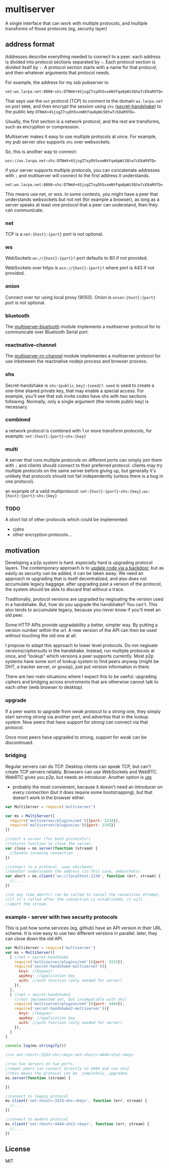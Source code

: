 # multiserver

A single interface that can work with multiple protocols,
and multiple transforms of those protocols (eg, security layer)

## address format

Addresses describe everything needed to connect to a peer.
each address is divided into protocol sections separated by `~`.
Each protocol section is divided itself by `:`. A protocol section
starts with a name for that protocol, and then whatever arguments
that protocol needs.

For example, the address for my ssb pubserver is:
```
net:wx.larpa.net:8008~shs:DTNmX+4SjsgZ7xyDh5xxmNtFqa6pWi5Qtw7cE8aR9TQ=
```
That says use the `net` protocol (TCP) to connect to the domain `wx.larpa.net`
on port `8008`, and then encrypt the session using `shs` ([secret-handshake](https://github.com/auditdrivencrypto/secret-handshake))
to the public key `DTNmX+4SjsgZ7xyDh5xxmNtFqa6pWi5Qtw7cE8aR9TQ=`.

Usually, the first section is a network protocol, and the rest are transforms,
such as encryption or compression.

Multiserver makes it easy to use multiple protocols at once. For example,
my pub server _also_ supports `shs` over websockets.

So, this is another way to connect:

```
wss://wx.larpa.net~shs:DTNmX+4SjsgZ7xyDh5xxmNtFqa6pWi5Qtw7cE8aR9TQ=
```

if your server supports multiple protocols, you can concatenate addresses with `;`
and multiserver will connect to the first address it understands.

```
net:wx.larpa.net:8008~shs:DTNmX+4SjsgZ7xyDh5xxmNtFqa6pWi5Qtw7cE8aR9TQ=;wss://wx.larpa.net~shs:DTNmX+4SjsgZ7xyDh5xxmNtFqa6pWi5Qtw7cE8aR9TQ=
```
This means use net, or wss. In some contexts, you might have a peer that understands
websockets but not net (for example a browser), as long as a server speaks at least
one protocol that a peer can understand, then they can communicate.

### net

TCP is a `net:{host}:{port}` port is not optional.

### ws

WebSockets `ws://{host}:{port}?` port defaults to 80 if not provided.

WebSockets over https is `wss://{host}:{port}?` where port is
443 if not provided.

### onion

Connect over tor using local proxy (9050). Onion is `onion:{host}:{port}` port is not optional.

### bluetooth

The [multiserver-bluetooth](https://github.com/Happy0/multiserver-bluetooth) module implements a multiserver protocol for to communicate over Bluetooth Serial port.

### reactnative-channel

The [multiserver-rn-channel](http://npm.im/multiserver-rn-channel) module implementes
a multiserver protocol for use inbetween the reactnative nodejs process and browser process.

### shs

Secret-handshake is `shs:{public_key}:{seed}?`. `seed` is used to create
a one-time shared private key, that may enable a special access.
For example, you'll see that ssb invite codes have shs with two sections
following. Normally, only a single argument (the remote public key) is necessary.

### combined

a network protocol is combined with 1 or more transform protocols,
for example: `net:{host}:{port}~shs:{key}`

### multi

A server that runs multiple protocols on different ports can simply join them
with `;` and clients should connect to their preferred protocol.
clients may try multiple protocols on the same server before giving up,
but generally it's unlikely that protocols should not fail independently
(unless there is a bug in one protocol).

an example of a valid multiprotocol:
`net:{host}:{port}~shs:{key};ws:{host}:{port}~shs:{key}`



### TODO

A short list of other protocols which could be implemented:

* cjdns
* other encryption protocols...

## motivation

Developing a p2p system is hard. especially hard is upgrading protocol layers.
The contemporary approach is to [update code via a backdoor](https://whispersystems.org/blog/the-ecosystem-is-moving/),
but as easily as security can be added, it can be taken away. We need an approach
to upgrading that is itself decentralized, and also does not accumulate legacy baggage.
after upgrading past a version of the protocol, the system should be able to discard that
without a trace.

Traditionally, protocol versions are upgraded by negioating the version used in a handshake.
But, how do you upgrade the handshake? You can't. This also tends to accumulate legacy, because
you never know if you'll meet an old peer.

Some HTTP APIs provide upgradability a better, simpler way.
By putting a version number within the url. A new version of
the API can then be used without touching the old one at all.

I propose to adapt this approach to lower level protocols.
Do not negioate versions/ciphersuits in the handshake.
Instead, run multiple protocols at once, and "lookup" which
versions a peer supports currently. Most p2p systems have
some sort of lookup system to find peers _anyway_
(might be DHT, a tracker server, or gossip),
just put version information in there.

There are two main situations where I expect this to be useful:
upgrading ciphers and bridging across enviroments that are
otherwise cannot talk to each other (web browser to desktop)

### upgrade

If a peer wants to upgrade from *weak* protocol
to a *strong* one, they simply start serving *strong* via another port,
and advertise that in the lookup system.
Now peers that have support for *strong* can connect via that protocol.

Once most peers have upgraded to strong, support for *weak* can be discontinued.

### bridging

Regular servers can do TCP. Desktop clients can speak TCP,
but can't create TCP servers reliably. Browsers can
use WebSockets and WebRTC. WebRTC gives you p2p, but
needs an introducer. Another option is [utp](https://github.com/mafintosh/utp-native)
- probably the most convienent, because it doesn't need an introducer
on _every connection_ (but it does require some bootstrapping),
but that doesn't work in the browser either.

``` js
var MultiServer = require('multiserver')

var ms = MultiServer([
  require('multiserver/plugins/net')({port: 1234}),
  require('multiserver/plugins/ws')({port: 2345})
])

//start a server (for both protocols!)
//returns function to close the server.
var close = ms.server(function (stream) {
  //handle incoming connection
})

//connect to a protocol. uses whichever
//handler understands the address (in this case, websockets)
var abort = ms.client('ws://localhost:1234', function (err, stream) {
  //...
})

//at any time abort() can be called to cancel the connection attempt.
//if it's called after the connection is established, it will
//abort the stream.
```

### example - server with two security protocols

This is just how some services (eg, github) have an API version
in their URL scheme. It is now easy to use two different
versions in parallel. later, they can close down the old API.
``` js
var MultiServer = require('multiserver')
var ms = MultiServer([
  [ //net + secret-handshake
    require('multiserver/plugins/net')({port: 3333}),
    require('secret-handshake-multiserver')({
      keys: //keypair
      appKey: //application key
      auth: //auth function (only needed for server)
    }),
  ],
  [ //net + secret-handshake2
    //(not implemented yet, but incompatible with shs)
    require('multiserver/plugins/net')({port: 4444}),
    require('secret-handshake2-multiserver')({
      keys: //keypair
      appKey: //application key
      auth: //auth function (only needed for server)
    }),
  ]
]

console.log(ms.stringify())

//=> net:<host>:3333~shs:<key>;net:<host>:4444~shs2:<key>

//run two servers on two ports.
//newer peers can connect directly to 4444 and use shs2.
//this means the protocol can be _completely_ upgraded.
ms.server(function (stream) {

})

//connect to legacy protocol
ms.client('net:<host>:3333~shs:<key>', function (err, stream) {
  //...
})

//connect to modern protocol
ms.client('net:<host>:4444~shs2:<key>', function (err, stream) {
  //...
})

```

## License

MIT

